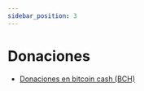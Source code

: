 ```yaml
---
sidebar_position: 3
---
```


# Donaciones

- [Donaciones en bitcoin cash (BCH)](https://tipb.ch/nicodiz)
